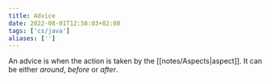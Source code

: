```yaml
---
title: Advice
date: 2022-08-01T12:58:03+02:00
tags: ['cs/java']
aliases: ['']
---
```


An advice is when the action is taken by the [[notes/Aspects|aspect]].
It can be either *around*, *before* or *after*.


